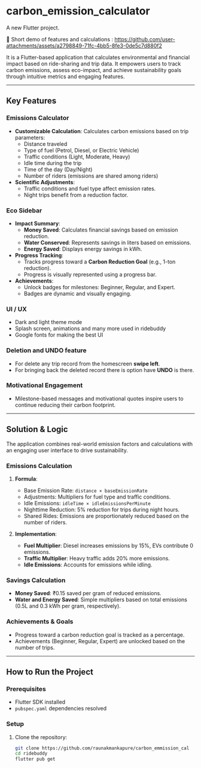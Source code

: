 # carbon_emission_calculator

A new Flutter project.

🔴 Short demo of features and calculations :
https://github.com/user-attachments/assets/a2798849-71fc-4bb5-8fe3-0de5c7d880f2

It is a Flutter-based application that calculates environmental and financial impact based on ride-sharing and trip data. It empowers users to track carbon emissions, assess eco-impact, and achieve sustainability goals through intuitive metrics and engaging features.

---

## Key Features

### **Emissions Calculator**
- **Customizable Calculation**: Calculates carbon emissions based on trip parameters:
  - Distance traveled
  - Type of fuel (Petrol, Diesel, or Electric Vehicle)
  - Traffic conditions (Light, Moderate, Heavy)
  - Idle time during the trip
  - Time of the day (Day/Night)
  - Number of riders (emissions are shared among riders)
- **Scientific Adjustments**:
  - Traffic conditions and fuel type affect emission rates.
  - Night trips benefit from a reduction factor.

### **Eco Sidebar**
- **Impact Summary**:
  - **Money Saved**: Calculates financial savings based on emission reduction.
  - **Water Conserved**: Represents savings in liters based on emissions.
  - **Energy Saved**: Displays energy savings in kWh.
- **Progress Tracking**:
  - Tracks progress toward a **Carbon Reduction Goal** (e.g., 1-ton reduction).
  - Progress is visually represented using a progress bar.
- **Achievements**:
  - Unlock badges for milestones: Beginner, Regular, and Expert.
  - Badges are dynamic and visually engaging.

### **UI / UX**
- Dark and light theme mode
- Splash screen, animations and many more used in ridebuddy
- Google fonts for making the best UI

### Deletion and UNDO feature
- For delete any trip record from the homescreen **swipe left**. 
- For bringing back the deleted record there is option have **UNDO** is there.
 

### **Motivational Engagement**
- Milestone-based messages and motivational quotes inspire users to continue reducing their carbon footprint.

---

## Solution & Logic

The application combines real-world emission factors and calculations with an engaging user interface to drive sustainability. 

### **Emissions Calculation**
1. **Formula**:
   - Base Emission Rate: `distance × baseEmissionRate`
   - Adjustments: Multipliers for fuel type and traffic conditions.
   - Idle Emissions: `idleTime × idleEmissionsPerMinute`
   - Nighttime Reduction: 5% reduction for trips during night hours.
   - Shared Rides: Emissions are proportionately reduced based on the number of riders.

2. **Implementation**:
   - **Fuel Multiplier**: Diesel increases emissions by 15%, EVs contribute 0 emissions.
   - **Traffic Multiplier**: Heavy traffic adds 20% more emissions.
   - **Idle Emissions**: Accounts for emissions while idling.

### **Savings Calculation**
- **Money Saved**: ₹0.15 saved per gram of reduced emissions.
- **Water and Energy Saved**: Simple multipliers based on total emissions (0.5L and 0.3 kWh per gram, respectively).

### **Achievements & Goals**
- Progress toward a carbon reduction goal is tracked as a percentage.
- Achievements (Beginner, Regular, Expert) are unlocked based on the number of trips.

---

## How to Run the Project

### Prerequisites
- Flutter SDK installed
- `pubspec.yaml` dependencies resolved

### Setup
1. Clone the repository:
   ```bash
   git clone https://github.com/raunakmankapure/carbon_emmission_cal
   cd ridebuddy
   flutter pub get

